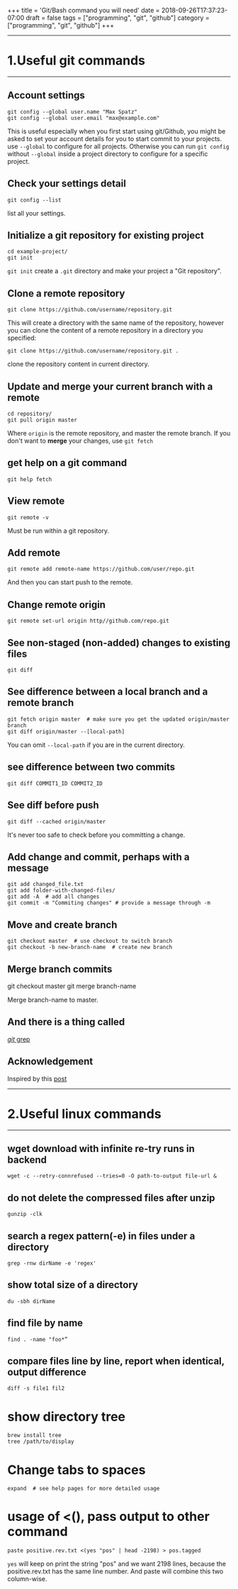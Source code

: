 +++
title = 'Git/Bash command you will need'
date = 2018-09-26T17:37:23-07:00
draft = false
tags = ["programming", "git", "github"]
category = ["programming", "git", "github"]
+++

---
# 1.Useful git commands
---  


## Account settings

	git config --global user.name "Max Spatz"
	git config --global user.email "max@example.com"

This is useful especially when you first start using git/Github, you might be asked to set your account details for you to start commit to your projects. use `--global` to configure for all projects. Otherwise you can run `git config` without `--global` inside a project directory to configure for a specific project. 

## Check your settings detail
	git config --list
list all your settings. 

## Initialize a git repository for existing project
	cd example-project/
	git init
`git init` create a `.git` directory and make your project a "Git repository".

## Clone a remote repository
	git clone https://github.com/username/repository.git
This will create a directory with the same name of the repository, however you can clone the content of a remote repository in a directory you specified:  

	git clone https://github.com/username/repository.git .

clone the repository content in current directory.

## Update and merge your current branch with a remote
	cd repository/
	git pull origin master
Where `origin` is the remote repository, and master the remote branch.
If you don't want to __merge__ your changes, use `git fetch`

## get help on a git command
	git help fetch

## View remote
	git remote -v
Must be run within a git repository.

## Add remote
	git remote add remote-name https://github.com/user/repo.git
And then you can start push to the remote.

## Change remote origin
	git remote set-url origin http//github.com/repo.git

## See non-staged (non-added) changes to existing files
	git diff

## See difference between a local branch and a remote branch
	git fetch origin master  # make sure you get the updated origin/master branch
	git diff origin/master --[local-path]

You can omit `--local-path` if you are in the current directory.

## see difference between two commits
	git diff COMMIT1_ID COMMIT2_ID

## See diff before push
	git diff --cached origin/master
It's never too safe to check before you committing a change. 

## Add change and commit, perhaps with a message
	git add changed_file.txt
	git add folder-with-changed-files/
	git add -A  # add all changes
	git commit -m "Commiting changes" # provide a message through -m

## Move and create branch
	git checkout master  # use checkout to switch branch
	git checkout -b new-branch-name  # create new branch

## Merge branch commits
git checkout master
git merge branch-name

Merge branch-name to master.

## And there is a thing called
[_git_ grep](https://mirrors.edge.kernel.org/pub/software/scm/git/docs/git-grep.html)
## Acknowledgement
Inspired by this [post](https://orga.cat/posts/most-useful-git-commands)



---
# 2.Useful linux commands
---
  


## wget download with infinite re-try runs in backend
	wget -c --retry-connrefused --tries=0 -O path-to-output file-url &

## do not delete the compressed files after unzip
	gunzip -clk

## search a regex pattern(-e) in files under a directory
	grep -rnw dirName -e 'regex'

## show total size of a directory
	du -sbh dirName

## find file by name
	find . -name "foo*”

## compare files line by line, report when identical, output difference
	diff -s file1 fil2

# show directory tree
	brew install tree
	tree /path/to/display

# Change tabs to spaces
	expand  # see help pages for more detailed usage

# usage of <(), pass output to other command
	paste positive.rev.txt <(yes "pos" | head -2198) > pos.tagged

`yes` will keep on print the string "pos" and we want 2198 lines, because the positive.rev.txt has the same line number. And paste will combine this two column-wise. 
